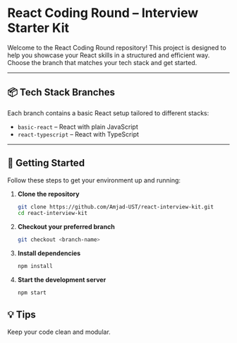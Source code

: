 # React Coding Round – Interview Starter Kit

Welcome to the React Coding Round repository! This project is designed to help you showcase your React skills in a structured and efficient way. Choose the branch that matches your tech stack and get started.

---

## 📦 Tech Stack Branches

Each branch contains a basic React setup tailored to different stacks:

- `basic-react` – React with plain JavaScript
- `react-typescript` – React with TypeScript

---

## 🚀 Getting Started

Follow these steps to get your environment up and running:

1. **Clone the repository**
   ```bash
   git clone https://github.com/Amjad-UST/react-interview-kit.git
   cd react-interview-kit
2. **Checkout your preferred branch**
    ```bash 
    git checkout <branch-name>
3. **Install dependencies**
    ```bash
    npm install
4. **Start the development server**
    ```bash
    npm start

## 💡 Tips

Keep your code clean and modular.